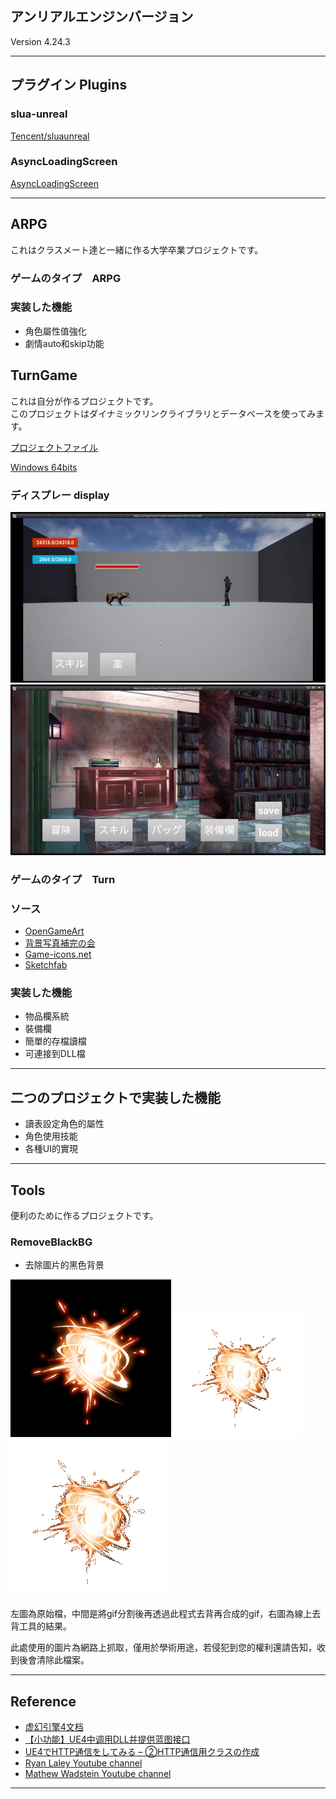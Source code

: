 ## アンリアルエンジンバージョン    

Version 4.24.3

* * *
## プラグイン Plugins

### slua-unreal  

[Tencent/sluaunreal](https://github.com/Tencent/sluaunreal)    

### AsyncLoadingScreen  

[AsyncLoadingScreen](https://github.com/truong-bui/AsyncLoadingScreen)    

* * *
## ARPG
これはクラスメート達と一緒に作る大学卒業プロジェクトです。  

### ゲームのタイプ　ARPG  

### 実装した機能  

* 角色屬性值強化  
* 劇情auto和skip功能

## TurnGame  
これは自分が作るプロジェクトです。  
このプロジェクトはダイナミックリンクライブラリとデータベースを使ってみます。  

[プロジェクトファイル](https://drive.google.com/file/d/1Oy66Z6d88A976h02tCtnEBmuatyVp_8A/view?usp=sharing)    

[Windows 64bits](https://drive.google.com/file/d/1coCE0TPoTSk4CW6ZfHng3IdrHKSVojSA/view?usp=sharing)  

### ディスプレー display  

  
![Alt text](/TurnGame/images/fighting.gif)  
![Alt text](/TurnGame/images/inventory.gif)  
  

### ゲームのタイプ　Turn    

### ソース  

* [OpenGameArt](https://opengameart.org/)  
* [背景写真補完の会](http://masato.ciao.jp/haikei/furemu.html)  
* [Game-icons.net](https://game-icons.net/)  
* [Sketchfab](https://sketchfab.com/)  

### 実装した機能  

* 物品欄系統  
* 裝備欄  
* 簡單的存檔讀檔  
* 可連接到DLL檔  

* * *
## 二つのプロジェクトで実装した機能  

* 讀表設定角色的屬性  
* 角色使用技能  
* 各種UI的實現

* * *  
## Tools

便利のために作るプロジェクトです。

### RemoveBlackBG  
* 去除圖片的黑色背景  

![Alt text](/Tools/RemoveBlackBG/origin.gif) ![Alt text](/Tools/RemoveBlackBG/after.gif) ![Alt text](/Tools/RemoveBlackBG/other.gif)  

左圖為原始檔，中間是將gif分割後再透過此程式去背再合成的gif，右圖為線上去背工具的結果。  

此處使用的圖片為網路上抓取，僅用於學術用途，若侵犯到您的權利還請告知，收到後會清除此檔案。

* * *  
## Reference  

* [虚幻引擎4文档](https://docs.unrealengine.com/zh-CN/index.html)  
* [【小功能】UE4中调用DLL并提供蓝图接口](https://zhuanlan.zhihu.com/p/35903874)  
* [UE4でHTTP通信をしてみる – ②HTTP通信用クラスの作成](https://tech.pjin.jp/blog/2019/07/18/ue4_http_02/)  
* [Ryan Laley Youtube channel](https://www.youtube.com/channel/UCsS5i15vvUbwfr_1JdRKCAA)  
* [Mathew Wadstein Youtube channel](https://www.youtube.com/channel/UCOVfF7PfLbRdVEm0hONTrNQ)  


* * *